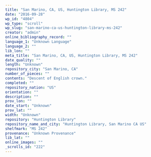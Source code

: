 ```yaml
---
title: "San Marino, CA, US, Huntington Library, MS 242"
date: "2016-09-28"
wp_id: "4804"
wp_type: "scroll"
wp_slug: "san-marino-ca-us-huntington-library-ms-242"
creator: "admin"
online_bibliography_record: ""
language_1: "Unknown Language"
language_2: ""
lib_lon: ""
meta_title: "San Marino, CA, US, Huntington Library, MS 242"
date_quality: ""
length: "Unknown"
repository_city: "San Marino, CA"
number_of_pieces: ""
contents: "Descent of English crown."
completed: ""
repository_nation: "US"
orientation: ""
description: ""
prov_lon: ""
date_start: "Unknown"
prov_lat: ""
width: "Unknown"
repository: "Huntington Library"
repository_name_and_city: "Huntington Library, San Marino CA US"
shelfmark: "MS 242"
provenance: "Unknown Provenance"
lib_lat: ""
online_images: ""
_scrolls_id: "222"
---
```



